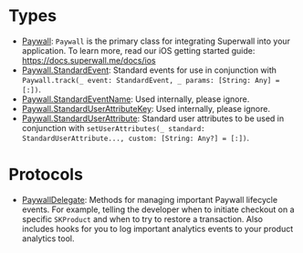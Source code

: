 # Types

  - [Paywall](/Paywall):
    `Paywall` is the primary class for integrating Superwall into your application. To learn more, read our iOS getting started guide: https://docs.superwall.me/docs/ios
  - [Paywall.StandardEvent](/Paywall_StandardEvent):
    Standard events for use in conjunction with `Paywall.track(_ event: StandardEvent, _ params: [String: Any] = [:])`.
  - [Paywall.StandardEventName](/Paywall_StandardEventName):
    Used internally, please ignore.
  - [Paywall.StandardUserAttributeKey](/Paywall_StandardUserAttributeKey):
    Used internally, please ignore.
  - [Paywall.StandardUserAttribute](/Paywall_StandardUserAttribute):
    Standard user attributes to be used in conjunction with `setUserAttributes(_ standard: StandardUserAttribute..., custom: [String: Any?] = [:])`.

# Protocols

  - [PaywallDelegate](/PaywallDelegate):
    Methods for managing important Paywall lifecycle events. For example, telling the developer when to initiate checkout on a specific `SKProduct` and when to try to restore a transaction. Also includes hooks for you to log important analytics events to your product analytics tool.
